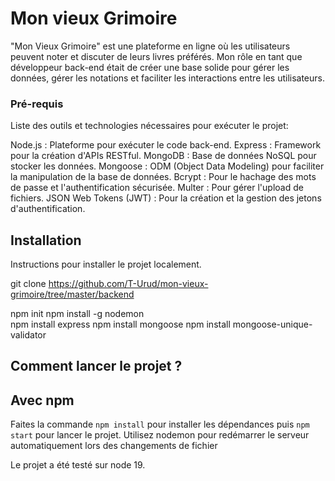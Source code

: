 # Mon vieux Grimoire

"Mon Vieux Grimoire" est une plateforme en ligne où les utilisateurs peuvent noter et discuter de leurs livres préférés. Mon rôle en tant que développeur back-end était de créer une base solide pour gérer les données, gérer les notations et faciliter les interactions entre les utilisateurs.

### Pré-requis

Liste des outils et technologies nécessaires pour exécuter le projet:

Node.js : Plateforme pour exécuter le code back-end.
Express : Framework pour la création d'APIs RESTful.
MongoDB : Base de données NoSQL pour stocker les données.
Mongoose : ODM (Object Data Modeling) pour faciliter la manipulation de la base de données.
Bcrypt : Pour le hachage des mots de passe et l'authentification sécurisée.
Multer : Pour gérer l'upload de fichiers.
JSON Web Tokens (JWT) : Pour la création et la gestion des jetons d'authentification.

## Installation

Instructions pour installer le projet localement.

git clone https://github.com/T-Urud/mon-vieux-grimoire/tree/master/backend

npm init
npm install -g nodemon  
npm install express
npm install mongoose
npm install mongoose-unique-validator

## Comment lancer le projet ?

## Avec npm

Faites la commande `npm install` pour installer les dépendances puis `npm start` pour lancer le projet.
Utilisez nodemon pour redémarrer le serveur automatiquement lors des changements de fichier

Le projet a été testé sur node 19.
